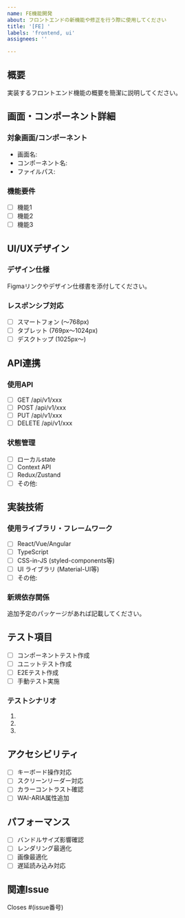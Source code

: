 ```yaml
---
name: FE機能開発
about: フロントエンドの新機能や修正を行う際に使用してください
title: '[FE] '
labels: 'frontend, ui'
assignees: ''

---
```


## 概要
実装するフロントエンド機能の概要を簡潔に説明してください。

## 画面・コンポーネント詳細
### 対象画面/コンポーネント
- 画面名: 
- コンポーネント名:
- ファイルパス:

### 機能要件
- [ ] 機能1
- [ ] 機能2
- [ ] 機能3

## UI/UXデザイン
### デザイン仕様
Figmaリンクやデザイン仕様書を添付してください。

### レスポンシブ対応
- [ ] スマートフォン (～768px)
- [ ] タブレット (769px～1024px)
- [ ] デスクトップ (1025px～)

## API連携
### 使用API
- [ ] GET /api/v1/xxx
- [ ] POST /api/v1/xxx
- [ ] PUT /api/v1/xxx
- [ ] DELETE /api/v1/xxx

### 状態管理
- [ ] ローカルstate
- [ ] Context API
- [ ] Redux/Zustand
- [ ] その他:

## 実装技術
### 使用ライブラリ・フレームワーク
- [ ] React/Vue/Angular
- [ ] TypeScript
- [ ] CSS-in-JS (styled-components等)
- [ ] UI ライブラリ (Material-UI等)
- [ ] その他:

### 新規依存関係
追加予定のパッケージがあれば記載してください。

## テスト項目
- [ ] コンポーネントテスト作成
- [ ] ユニットテスト作成
- [ ] E2Eテスト作成
- [ ] 手動テスト実施

### テストシナリオ
1. 
2. 
3. 

## アクセシビリティ
- [ ] キーボード操作対応
- [ ] スクリーンリーダー対応
- [ ] カラーコントラスト確認
- [ ] WAI-ARIA属性追加

## パフォーマンス
- [ ] バンドルサイズ影響確認
- [ ] レンダリング最適化
- [ ] 画像最適化
- [ ] 遅延読み込み対応

## 関連Issue
Closes #(issue番号)